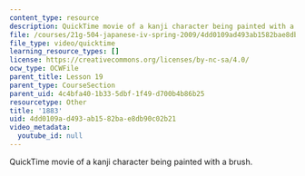 ```yaml
---
content_type: resource
description: QuickTime movie of a kanji character being painted with a brush.
file: /courses/21g-504-japanese-iv-spring-2009/4dd0109ad493ab1582bae8db90c02b21_1883.mov
file_type: video/quicktime
learning_resource_types: []
license: https://creativecommons.org/licenses/by-nc-sa/4.0/
ocw_type: OCWFile
parent_title: Lesson 19
parent_type: CourseSection
parent_uid: 4c4bfa40-1b33-5dbf-1f49-d700b4b86b25
resourcetype: Other
title: '1883'
uid: 4dd0109a-d493-ab15-82ba-e8db90c02b21
video_metadata:
  youtube_id: null
---
```

QuickTime movie of a kanji character being painted with a brush.